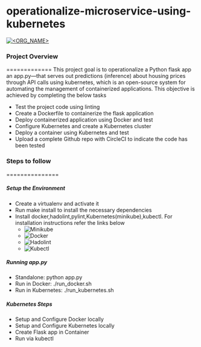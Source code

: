 # operationalize-microservice-using-kubernetes

[![<ORG_NAME>](https://circleci.com/gh/divyarsada/operationalize-microservice-using-kubernetes.svg?style=shield)](https://app.circleci.com/pipelines/github/divyarsada/operationalize-microservice-using-kubernetes)

### Project Overview
=============
This project goal is to operationalize a Python flask app an app.py—that serves out predictions (inference) about housing prices through API calls using kubernetes, which is an open-source system for automating the management of containerized applications. This objective is achieved by completing the below tasks
    
* Test the project code using linting
* Create a Dockerfile to containerize the flask application
* Deploy containerized application using Docker and test
* Configure Kubernetes and create a Kubernetes cluster
* Deploy a container using Kubernetes and test
* Upload a complete Github repo with CircleCI to indicate the code has been tested
		
### Steps to follow
===============

##### Setup the Environment

* Create a virtualenv and activate it
* Run make install to install the necessary dependencies
* Install docker,hadolint,pylint,Kubernetes(minikube),kubectl. For installation instructions refer the links below
    - ![Minikube](https://kubernetes.io/docs/tasks/tools/install-minikube/) 
    - ![Docker](https://docs.docker.com/get-docker/)
    - ![Hadolint](https://github.com/hadolint/hadolint)
    - ![Kubectl](https://kubernetes.io/docs/tasks/tools/install-kubectl/)

##### Running app.py

* Standalone: python app.py
* Run in Docker: ./run_docker.sh
* Run in Kubernetes: ./run_kubernetes.sh

##### Kubernetes Steps

* Setup and Configure Docker locally
* Setup and Configure Kubernetes locally
* Create Flask app in Container
* Run via kubectl
